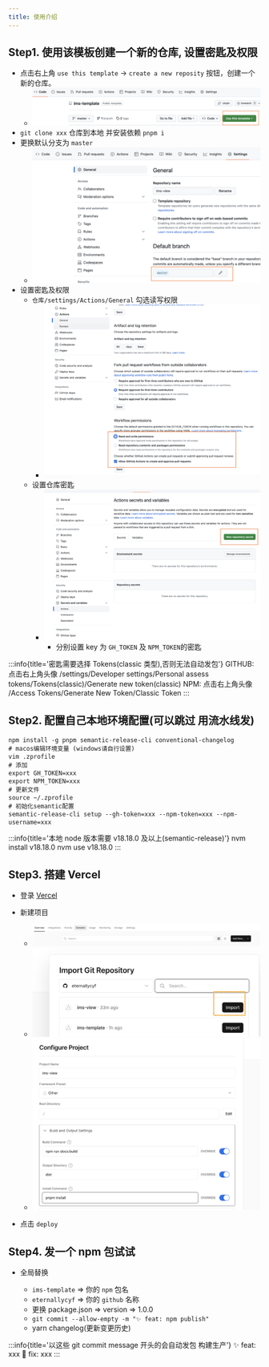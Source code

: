 ```yaml
---
title: 使用介绍
---
```


## Step1. 使用该模板创建一个新的仓库, 设置密匙及权限

- 点击右上角 `use this template` -> `create a new reposity` 按钮，创建一个新的仓库。
  - ![template](../public/images/ims-template.png)
- `git clone xxx` 仓库到本地 并安装依赖 `pnpm i`
- 更换默认分支为 `master`
  - ![template](../public/images/default-branch.png)
- 设置密匙及权限
  - `仓库/settings/Actions/General` 勾选读写权限
    - ![template](../public/images/action-general.png)
  - 设置仓库密匙
    - ![template](../public/images/repository-secrets-1.png)
      - 分别设置 key 为 `GH_TOKEN` 及 `NPM_TOKEN`的密匙

:::info{title='密匙需要选择 Tokens(classic 类型),否则无法自动发包'}
GITHUB: 点击右上角头像
/settings/Developer settings/Personal assess tokens/Tokens(classic)/Generate new token(classic)
NPM: 点击右上角头像
/Access Tokens/Generate New Token/Classic Token
:::

## Step2. 配置自己本地环境配置(可以跳过 用流水线发)

```shell
npm install -g pnpm semantic-release-cli conventional-changelog
# macos编辑环境变量 (windows请自行设置)
vim .zprofile
# 添加
export GH_TOKEN=xxx
export NPM_TOKEN=xxx
# 更新文件
source ~/.zprofile
# 初始化semantic配置
semantic-release-cli setup --gh-token=xxx --npm-token=xxx --npm-username=xxx
```

:::info{title='本地 node 版本需要 v18.18.0 及以上(semantic-release)'}
nvm install v18.18.0
nvm use v18.18.0
:::

## Step3. 搭建 Vercel

- 登录 [Vercel](https://vercel.com)
- 新建项目

  - ![template](../public/images/vercel1.png)
  - ![template](../public/images/vercel2.png)
  - ![template](../public/images/vercel3.png)

- 点击 `deploy`

## Step4. 发一个 npm 包试试

- 全局替换

  - `ims-template` => 你的 `npm` 包名
  - `eternallycyf` => 你的 `github` 名称
  - 更换 package.json => version => 1.0.0
  - `git commit --allow-empty -m "✨ feat: npm publish"`
  - yarn changelog(更新变更历史)

:::info{title='以这些 git commit message 开头的会自动发包 构建生产'}
✨ feat: xxx
🐛 fix: xxx
:::
